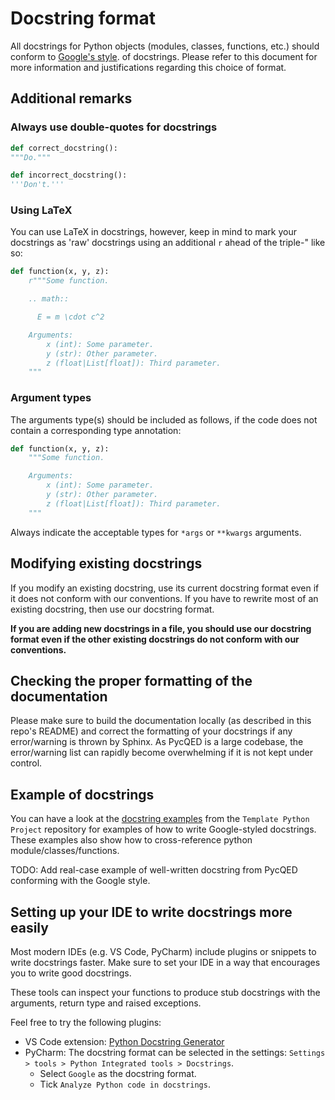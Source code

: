 # Docstring format

All docstrings for Python objects (modules, classes, functions, etc.) should
conform to
[Google's style](https://google.github.io/styleguide/pyguide.html#38-comments-and-docstrings).
of docstrings. Please refer to this document for more information and
justifications regarding this choice of format.

## Additional remarks

### Always use double-quotes for docstrings

```python
def correct_docstring():
"""Do."""

def incorrect_docstring():
'''Don't.'''
```

### Using LaTeX

You can use LaTeX in docstrings, however, keep in mind to mark your docstrings
as 'raw' docstrings using an additional `r` ahead of the triple-" like so:
```python
def function(x, y, z):
    r"""Some function.

    .. math::

      E = m \cdot c^2

    Arguments:
        x (int): Some parameter.
        y (str): Other parameter.
        z (float|List[float]): Third parameter.
    """
```
### Argument types

The arguments type(s) should be included as follows, if the code does not
contain a corresponding type annotation:
```python
def function(x, y, z):
    """Some function.

    Arguments:
        x (int): Some parameter.
        y (str): Other parameter.
        z (float|List[float]): Third parameter.
    """
```
Always indicate the acceptable types for `*args` or `**kwargs` arguments.
## Modifying existing docstrings

If you modify an existing docstring, use its current docstring format even if it
does not conform with our conventions. If you have to rewrite most of an
existing docstring, then use our docstring format. 

**If you are adding new docstrings in a file, you should use our docstring format
even if the other existing docstrings do not conform with our conventions.**

## Checking the proper formatting of the documentation

Please make sure to build the documentation locally (as described in this repo's
README) and correct the formatting of your docstrings if any error/warning is
thrown by Sphinx. As PycQED is a large codebase, the error/warning list can
rapidly become overwhelming if it is not kept under control.

## Example of docstrings

You can have a look at the
[docstring examples](https://documentation.qudev.phys.ethz.ch/template_python_project/main/included_source_files/example_class.html)
from the `Template Python Project` repository for examples of how to write
Google-styled docstrings. These examples also show how to cross-reference python
module/classes/functions.

TODO: Add real-case example of well-written docstring from PycQED conforming
with the Google style.

## Setting up your IDE to write docstrings more easily

Most modern IDEs (e.g. VS Code, PyCharm) include plugins or snippets to write
docstrings faster. Make sure to set your IDE in a way that encourages you to
write good docstrings.

These tools can inspect your functions to produce stub docstrings with the
arguments, return type and raised exceptions.

Feel free to try the following plugins:
* VS Code extension: [Python Docstring Generator](https://marketplace.visualstudio.com/items?itemName=njpwerner.autodocstring)
* PyCharm: The docstring format can be selected in the settings:
`Settings > tools > Python Integrated tools > Docstrings`.
  * Select `Google` as the docstring format.
  * Tick `Analyze Python code in docstrings`.
